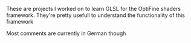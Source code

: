 These are projects I worked on to learn GLSL for the OptiFine shaders framework. They're pretty usefull to understand the functionality of this framework

Most comments are currently in German though